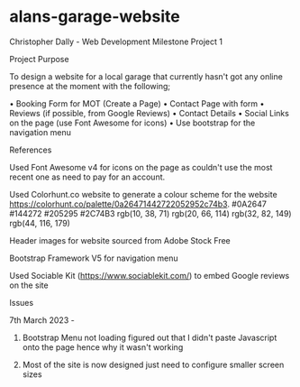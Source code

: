 # alans-garage-website

Christopher Dally - Web Development Milestone Project 1

Project Purpose

To design a website for a local garage that currently hasn't got any online presence at the moment with the following;

•	Booking Form for MOT (Create a Page)
•	Contact Page with form
•	Reviews (if possible, from Google Reviews)
•	Contact Details
•	Social Links on the page (use Font Awesome for icons)
•	Use bootstrap for the navigation menu 

References

Used Font Awesome v4 for icons on the page as couldn't use the most recent one as need to pay for an account.

Used Colorhunt.co website to generate a colour scheme for the website https://colorhunt.co/palette/0a26471442722052952c74b3.
#0A2647 			#144272 			#205295 			#2C74B3
rgb(10, 38, 71)	rgb(20, 66, 114)			rgb(32, 82, 149)		rgb(44, 116, 179)

Header images for website sourced from Adobe Stock Free

Bootstrap Framework V5 for navigation menu

Used Sociable Kit (https://www.sociablekit.com/) to embed Google reviews on the site

Issues

7th March 2023 - 

1. Bootstrap Menu not loading figured out that I didn't paste Javascript onto the page hence why it wasn't working

2. Most of the site is now designed just need to configure smaller screen sizes 




